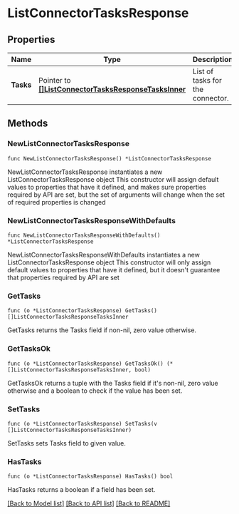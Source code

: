 # ListConnectorTasksResponse

## Properties

Name | Type | Description | Notes
------------ | ------------- | ------------- | -------------
**Tasks** | Pointer to [**[]ListConnectorTasksResponseTasksInner**](ListConnectorTasksResponseTasksInner.md) | List of tasks for the connector. | [optional] 

## Methods

### NewListConnectorTasksResponse

`func NewListConnectorTasksResponse() *ListConnectorTasksResponse`

NewListConnectorTasksResponse instantiates a new ListConnectorTasksResponse object
This constructor will assign default values to properties that have it defined,
and makes sure properties required by API are set, but the set of arguments
will change when the set of required properties is changed

### NewListConnectorTasksResponseWithDefaults

`func NewListConnectorTasksResponseWithDefaults() *ListConnectorTasksResponse`

NewListConnectorTasksResponseWithDefaults instantiates a new ListConnectorTasksResponse object
This constructor will only assign default values to properties that have it defined,
but it doesn't guarantee that properties required by API are set

### GetTasks

`func (o *ListConnectorTasksResponse) GetTasks() []ListConnectorTasksResponseTasksInner`

GetTasks returns the Tasks field if non-nil, zero value otherwise.

### GetTasksOk

`func (o *ListConnectorTasksResponse) GetTasksOk() (*[]ListConnectorTasksResponseTasksInner, bool)`

GetTasksOk returns a tuple with the Tasks field if it's non-nil, zero value otherwise
and a boolean to check if the value has been set.

### SetTasks

`func (o *ListConnectorTasksResponse) SetTasks(v []ListConnectorTasksResponseTasksInner)`

SetTasks sets Tasks field to given value.

### HasTasks

`func (o *ListConnectorTasksResponse) HasTasks() bool`

HasTasks returns a boolean if a field has been set.


[[Back to Model list]](../README.md#documentation-for-models) [[Back to API list]](../README.md#documentation-for-api-endpoints) [[Back to README]](../README.md)



